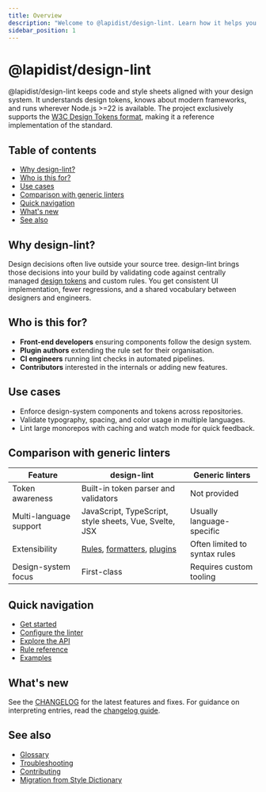 ```yaml
---
title: Overview
description: "Welcome to @lapidist/design-lint. Learn how it helps you enforce your design system across projects."
sidebar_position: 1
---
```


# @lapidist/design-lint

@lapidist/design-lint keeps code and style sheets aligned with your design system. It understands design tokens, knows about modern frameworks, and runs wherever Node.js \>=22 is available. The project exclusively supports the [W3C Design Tokens format](./glossary.md#design-tokens), making it a reference implementation of the standard.

## Table of contents
- [Why design-lint?](#why-design-lint)
- [Who is this for?](#who-is-this-for)
- [Use cases](#use-cases)
- [Comparison with generic linters](#comparison-with-generic-linters)
- [Quick navigation](#quick-navigation)
- [What's new](#whats-new)
- [See also](#see-also)

## Why design-lint?
Design decisions often live outside your source tree. design-lint brings those decisions into your build by validating code against centrally managed [design tokens](./glossary.md#design-tokens) and custom rules. You get consistent UI implementation, fewer regressions, and a shared vocabulary between designers and engineers.

## Who is this for?
- **Front-end developers** ensuring components follow the design system.
- **Plugin authors** extending the rule set for their organisation.
- **CI engineers** running lint checks in automated pipelines.
- **Contributors** interested in the internals or adding new features.

## Use cases
- Enforce design-system components and tokens across repositories.
- Validate typography, spacing, and color usage in multiple languages.
- Lint large monorepos with caching and watch mode for quick feedback.

## Comparison with generic linters

| Feature | design-lint | Generic linters |
| --- | --- | --- |
| Token awareness | Built-in token parser and validators | Not provided |
| Multi-language support | JavaScript, TypeScript, style sheets, Vue, Svelte, JSX | Usually language-specific |
| Extensibility | [Rules](./rules/index.md), [formatters](./formatters.md), [plugins](./plugins.md) | Often limited to syntax rules |
| Design-system focus | First-class | Requires custom tooling |


## Quick navigation
- [Get started](./usage.md)
- [Configure the linter](./configuration.md)
- [Explore the API](./api.md)
- [Rule reference](./rules/index.md)
- [Examples](./examples/index.md)

## What's new
See the [CHANGELOG](https://github.com/bylapidist/design-lint/blob/main/CHANGELOG.md) for the latest features and fixes. For guidance on interpreting entries, read the [changelog guide](./changelog-guide.md).

## See also
- [Glossary](./glossary.md)
- [Troubleshooting](./troubleshooting.md)
- [Contributing](https://github.com/bylapidist/design-lint/blob/main/CONTRIBUTING.md)
- [Migration from Style Dictionary](./migration.md)
